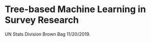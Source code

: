 Tree-based Machine Learning in Survey Research
================

UN Stats Division Brown Bag 11/20/2019.